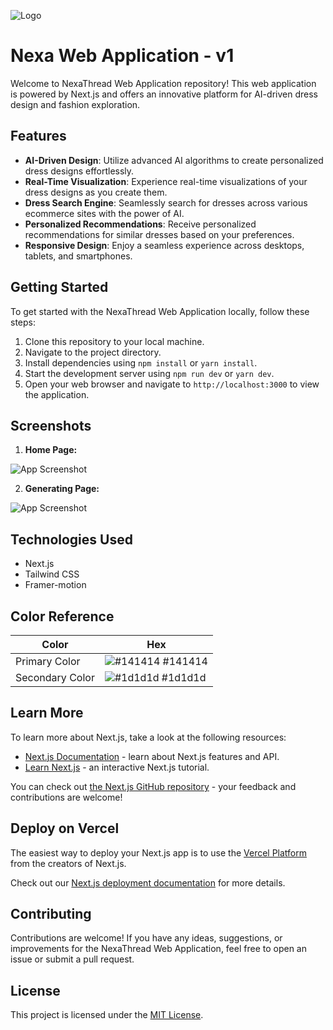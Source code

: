 ![Logo](https://s3.amazonaws.com/sdxl-train/logo-2.png)
# Nexa Web Application - v1

Welcome to NexaThread Web Application repository! This web application is powered by Next.js and offers an innovative platform for AI-driven dress design and fashion exploration.

## Features

- **AI-Driven Design**: Utilize advanced AI algorithms to create personalized dress designs effortlessly.
- **Real-Time Visualization**: Experience real-time visualizations of your dress designs as you create them.
- **Dress Search Engine**: Seamlessly search for dresses across various ecommerce sites with the power of AI.
- **Personalized Recommendations**: Receive personalized recommendations for similar dresses based on your preferences.
- **Responsive Design**: Enjoy a seamless experience across desktops, tablets, and smartphones.

## Getting Started

To get started with the NexaThread Web Application locally, follow these steps:

1. Clone this repository to your local machine.
2. Navigate to the project directory.
3. Install dependencies using `npm install` or `yarn install`.
4. Start the development server using `npm run dev` or `yarn dev`.
5. Open your web browser and navigate to `http://localhost:3000` to view the application.

## Screenshots
1. **Home Page:**

![App Screenshot](https://s3.amazonaws.com/sdxl-train/Home.png)

2. **Generating Page:**

![App Screenshot](https://s3.amazonaws.com/sdxl-train/Generate.png)

## Technologies Used

- Next.js
- Tailwind CSS 
- Framer-motion

## Color Reference

| Color             | Hex                                                                |
| ----------------- | ------------------------------------------------------------------ |
| Primary Color | ![#141414](https://via.placeholder.com/10/141414?text=+) #141414 |
| Secondary Color | ![#1d1d1d](https://via.placeholder.com/10/1d1d1d?text=+) #1d1d1d |



## Learn More

To learn more about Next.js, take a look at the following resources:

- [Next.js Documentation](https://nextjs.org/docs) - learn about Next.js features and API.
- [Learn Next.js](https://nextjs.org/learn) - an interactive Next.js tutorial.

You can check out [the Next.js GitHub repository](https://github.com/vercel/next.js/) - your feedback and contributions are welcome!

## Deploy on Vercel

The easiest way to deploy your Next.js app is to use the [Vercel Platform](https://vercel.com/new?utm_medium=default-template&filter=next.js&utm_source=create-next-app&utm_campaign=create-next-app-readme) from the creators of Next.js.

Check out our [Next.js deployment documentation](https://nextjs.org/docs/deployment) for more details.

## Contributing

Contributions are welcome! If you have any ideas, suggestions, or improvements for the NexaThread Web Application, feel free to open an issue or submit a pull request.

## License

This project is licensed under the [MIT License](LICENSE).


